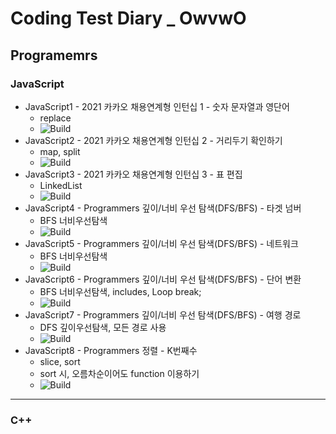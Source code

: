 # Coding Test Diary _ OwvwO

## Programemrs

### JavaScript
  - JavaScript1 - 2021 카카오 채용연계형 인턴십 1 - 숫자 문자열과 영단어
    - replace
    - ![Build](https://img.shields.io/badge/level1-lightgrey)
  - JavaScript2 - 2021 카카오 채용연계형 인턴십 2 - 거리두기 확인하기
    - map, split
    - ![Build](https://img.shields.io/badge/level2-important)
  - JavaScript3 - 2021 카카오 채용연계형 인턴십 3 - 표 편집
    - LinkedList
    - ![Build](https://img.shields.io/badge/level3-critical)
  - JavaScript4 - Programmers 깊이/너비 우선 탐색(DFS/BFS) - 타겟 넘버
    - BFS 너비우선탐색
    - ![Build](https://img.shields.io/badge/level2-important)
  - JavaScript5 - Programmers 깊이/너비 우선 탐색(DFS/BFS) - 네트워크
    - BFS 너비우선탐색
    - ![Build](https://img.shields.io/badge/level3-critical)
  - JavaScript6 - Programmers 깊이/너비 우선 탐색(DFS/BFS) - 단어 변환
    - BFS 너비우선탐색, includes, Loop break;
    - ![Build](https://img.shields.io/badge/level3-critical)
  - JavaScript7 - Programmers 깊이/너비 우선 탐색(DFS/BFS) - 여행 경로
    - DFS 깊이우선탐색, 모든 경로 사용
    - ![Build](https://img.shields.io/badge/level3-critical)
  - JavaScript8 - Programmers 정렬 - K번째수
    - slice, sort
    - sort 시, 오름차순이어도 function 이용하기
    - ![Build](https://img.shields.io/badge/level1-lightgrey)

------
### C++

